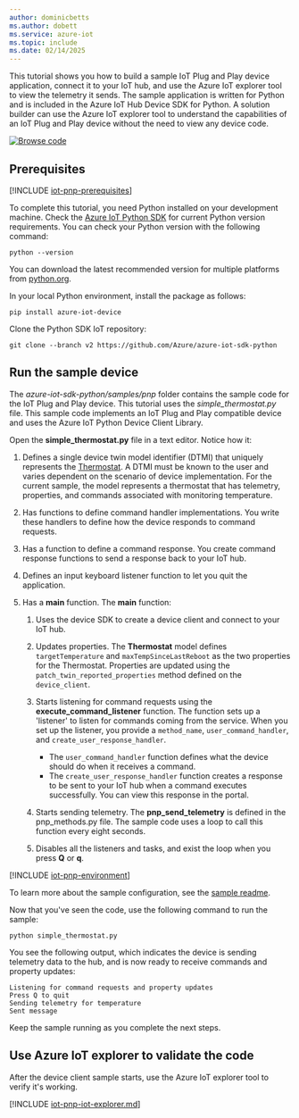 ```yaml
---
author: dominicbetts
ms.author: dobett
ms.service: azure-iot
ms.topic: include
ms.date: 02/14/2025
---
```


This tutorial shows you how to build a sample IoT Plug and Play device application, connect it to your IoT hub, and use the Azure IoT explorer tool to view the telemetry it sends. The sample application is written for Python and is included in the Azure IoT Hub Device SDK for Python. A solution builder can use the Azure IoT explorer tool to understand the capabilities of an IoT Plug and Play device without the need to view any device code.

[![Browse code](../articles/iot-central/core/media/common/browse-code.svg)](https://github.com/Azure/azure-iot-sdk-python/tree/v2/samples/pnp)

## Prerequisites

[!INCLUDE [iot-pnp-prerequisites](iot-pnp-prerequisites.md)]

To complete this tutorial, you need Python installed on your development machine. Check the [Azure IoT Python SDK](https://github.com/Azure/azure-iot-sdk-python/blob/main/README.md) for current Python version requirements. You can check your Python version with the following command:  

```cmd/sh
python --version
```

You can download the latest recommended version for multiple platforms from [python.org](https://www.python.org/).

In your local Python environment, install the package as follows:

```cmd/sh
pip install azure-iot-device
```

Clone the Python SDK IoT repository:

```cmd/sh
git clone --branch v2 https://github.com/Azure/azure-iot-sdk-python
```

## Run the sample device

The *azure-iot-sdk-python/samples/pnp* folder contains the sample code for the IoT Plug and Play device. This tutorial uses the *simple_thermostat.py* file. This sample code implements an IoT Plug and Play compatible device and uses the Azure IoT Python Device Client Library.

Open the **simple_thermostat.py** file in a text editor. Notice how it:

1. Defines a single device twin model identifier (DTMI) that uniquely represents the [Thermostat](https://github.com/Azure/opendigitaltwins-dtdl/blob/master/DTDL/v2/samples/Thermostat.json). A DTMI must be known to the user and varies dependent on the scenario of device implementation. For the current sample, the model represents a thermostat that has telemetry, properties, and commands associated with monitoring temperature.

1. Has functions to define command handler implementations. You write these handlers to define how the device responds to command requests.

1. Has a function to define a command response. You create command response functions to send a response back to your IoT hub.

1. Defines an input keyboard listener function to let you quit the application.

1. Has a **main** function. The **main** function:

    1. Uses the device SDK to create a device client and connect to your IoT hub.

    1. Updates properties. The **Thermostat** model defines `targetTemperature` and `maxTempSinceLastReboot` as the two properties for the Thermostat. Properties are updated using the `patch_twin_reported_properties` method defined on the `device_client`.

    1. Starts listening for command requests using the **execute_command_listener** function. The function sets up a 'listener' to listen for commands coming from the service. When you set up the listener, you provide a `method_name`, `user_command_handler`, and `create_user_response_handler`.
        - The `user_command_handler` function defines what the device should do when it receives a command.
        - The `create_user_response_handler` function creates a response to be sent to your IoT hub when a command executes successfully. You can view this response in the portal.

    1. Starts sending telemetry. The **pnp_send_telemetry** is defined in the pnp_methods.py file. The sample code uses a loop to call this function every eight seconds.

    1. Disables all the listeners and tasks, and exist the loop when you press **Q** or **q**.

[!INCLUDE [iot-pnp-environment](iot-pnp-environment.md)]

To learn more about the sample configuration, see the [sample readme](https://github.com/Azure/azure-iot-sdk-python/blob/v2/samples/pnp/README.md).

Now that you've seen the code, use the following command to run the sample:

```cmd/sh
python simple_thermostat.py
```

You see the following output, which indicates the device is sending telemetry data to the hub, and is now ready to receive commands and property updates:

```cmd/sh
Listening for command requests and property updates
Press Q to quit
Sending telemetry for temperature
Sent message
```

Keep the sample running as you complete the next steps.

## Use Azure IoT explorer to validate the code

After the device client sample starts, use the Azure IoT explorer tool to verify it's working.

[!INCLUDE [iot-pnp-iot-explorer.md](iot-pnp-iot-explorer.md)]
